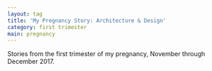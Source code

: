 ```yaml
---
layout: tag
title: 'My Pregnancy Story: Architecture & Design'
category: first trimester
main: pregnancy
---
```


Stories from the first trimester of my pregnancy, November through December 2017.
